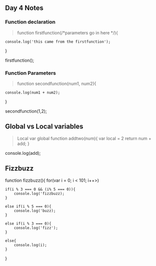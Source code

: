 ## Day 4 Notes

### Function declaration
> function firstfunction(/*parameters go in here */){

    console.log('this came from the firstfunction');
}

firstfunction();

### Function Parameters

> function secondfunction(num1, num2){

    console.log(num1 + num2);
}

secondfunction(1,2);


## Global vs Local variables
> Local
var global
function addtwo(num){
    var local = 2
    return num + add;
}

console.log(add);

## Fizzbuzz

function fizzbuzz(){
    for(var i = 0; i < 101; i++>)
    
    if(i % 3 === 0 && (i% 5 === 0)){
        console.log('fizzbuzz);
    }

    else if(i % 5 === 0){
        console.log('buzz);
    }

    else if(i % 3 === 0){
        console.log('fizz');
    }

    else{
        console.log(i);
    }
}
